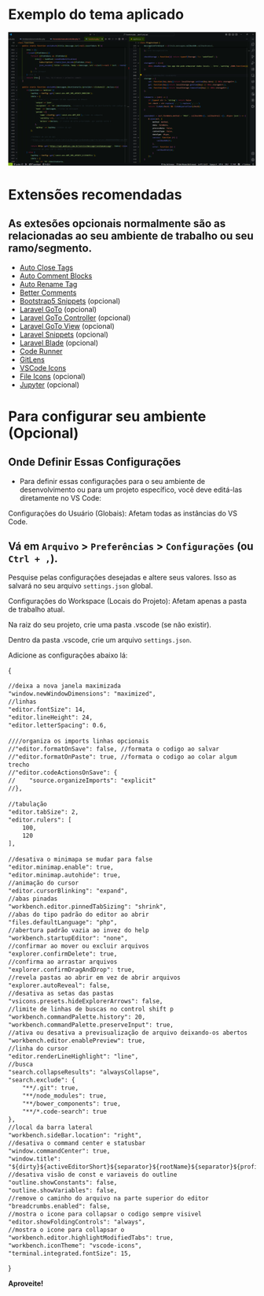# Exemplo do tema aplicado
![Captura de tela](https://github.com/edermcastro/LincoThemeOne-Dark/blob/master/cap.png?raw=true "Captura de tela")

# Extensões recomendadas
## As extesões opcionais normalmente são as relacionadas ao seu ambiente de trabalho ou seu ramo/segmento.
* [Auto Close Tags](https://github.com/formulahendry/vscode-auto-close-tag)
* [Auto Comment Blocks](https://github.com/kevb34ns/auto-comment-blocks)
* [Auto Rename Tag](https://github.com/formulahendry/vscode-auto-rename-tag)
* [Better Comments](https://github.com/aaron-bond/better-comments)
* [Bootstrap5 Snippets](https://github.com/HansUXdev/B5-SNIPPETS) (opcional)
* [Laravel GoTo](https://github.com/absszero/vscode-laravel-goto) (opcional)
* [Laravel GoTo Controller](https://github.com/ctf0/laravel-goto-controller) (opcional)
* [Laravel GoTo View](https://github.com/codingyu/laravel-goto-view) (opcional)
* [Laravel Snippets](https://github.com/onecentlin/laravel5-snippets-vscode) (opcional)
* [Laravel Blade](https://github.com/cjhowe-us/laravel-blade-vscode) (opcional)
* [Code Runner](https://github.com/formulahendry/vscode-code-runner)
* [GitLens](https://github.com/gitkraken/vscode-gitlens)
* [VSCode Icons](https://github.com/vscode-icons/vscode-icons)
* [File Icons](https://github.com/file-icons/vscode) (opcional)
* [Jupyter](https://github.com/Microsoft/vscode-jupyter) (opcional)


# Para configurar seu ambiente **(Opcional)**
## Onde Definir Essas Configurações

* Para definir essas configurações para o seu ambiente de desenvolvimento ou para um projeto específico, você deve editá-las diretamente no VS Code:

Configurações do Usuário (Globais): Afetam todas as instâncias do VS Code.

## Vá em `Arquivo` > `Preferências` > `Configurações` (ou `Ctrl + ,`).

Pesquise pelas configurações desejadas e altere seus valores. Isso as salvará no seu arquivo `settings.json` global.

Configurações do Workspace (Locais do Projeto): Afetam apenas a pasta de trabalho atual.

Na raiz do seu projeto, crie uma pasta .vscode (se não existir).

Dentro da pasta .vscode, crie um arquivo `settings.json`.

Adicione as configurações abaixo lá:


{

    //deixa a nova janela maximizada
    "window.newWindowDimensions": "maximized",
    //linhas
    "editor.fontSize": 14,
    "editor.lineHeight": 24,
    "editor.letterSpacing": 0.6,
    
    ////organiza os imports linhas opcionais
    //"editor.formatOnSave": false, //formata o codigo ao salvar
    //"editor.formatOnPaste": true, //formata o codigo ao colar algum trecho
    //"editor.codeActionsOnSave": { 
    //    "source.organizeImports": "explicit"
    //},

    //tabulação
    "editor.tabSize": 2,
    "editor.rulers": [
        100,
        120
    ],

    //desativa o minimapa se mudar para false
    "editor.minimap.enable": true,
    "editor.minimap.autohide": true,
    //animação do cursor
    "editor.cursorBlinking": "expand",
    //abas pinadas
    "workbench.editor.pinnedTabSizing": "shrink",
    //abas do tipo padrão do editor ao abrir
    "files.defaultLanguage": "php",
    //abertura padrão vazia ao invez do help
    "workbench.startupEditor": "none",
    //confirmar ao mover ou excluir arquivos
    "explorer.confirmDelete": true,
    //confirma ao arrastar arquivos
    "explorer.confirmDragAndDrop": true,
    //revela pastas ao abrir em vez de abrir arquivos
    "explorer.autoReveal": false,
    //desativa as setas das pastas
    "vsicons.presets.hideExplorerArrows": false,
    //limite de linhas de buscas no control shift p
    "workbench.commandPalette.history": 20,
    "workbench.commandPalette.preserveInput": true,
    //ativa ou desativa a previsualização de arquivo deixando-os abertos
    "workbench.editor.enablePreview": true,
    //linha do cursor
    "editor.renderLineHighlight": "line",
    //busca
    "search.collapseResults": "alwaysCollapse",
    "search.exclude": {
        "**/.git": true,
        "**/node_modules": true,
        "**/bower_components": true,
        "**/*.code-search": true
    },
    //local da barra lateral
    "workbench.sideBar.location": "right",
    //desativa o command center e statusbar
    "window.commandCenter": true,
    "window.title": "${dirty}${activeEditorShort}${separator}${rootName}${separator}${profileName}",
    //desativa visão de const e variaveis do outline
    "outline.showConstants": false,
    "outline.showVariables": false,
    //remove o caminho do arquivo na parte superior do editor
    "breadcrumbs.enabled": false,
    //mostra o icone para collapsar o codigo sempre visivel
    "editor.showFoldingControls": "always",
    //mostra o icone para collapsar o    "workbench.editor.highlightModifiedTabs": true,
    "workbench.iconTheme": "vscode-icons",
    "terminal.integrated.fontSize": 15,

}


**Aproveite!**